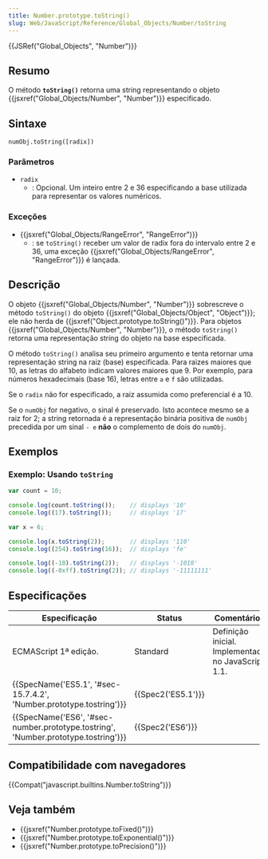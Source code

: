 ```yaml
---
title: Number.prototype.toString()
slug: Web/JavaScript/Reference/Global_Objects/Number/toString
---
```


{{JSRef("Global_Objects", "Number")}}

## Resumo

O método **`toString()`** retorna uma string representando o objeto {{jsxref("Global_Objects/Number", "Number")}} especificado.

## Sintaxe

```
numObj.toString([radix])
```

### Parâmetros

- `radix`
  - : Opcional. Um inteiro entre 2 e 36 especificando a base utilizada para representar os valores numéricos.

### Exceções

- {{jsxref("Global_Objects/RangeError", "RangeError")}}
  - : se `toString()` receber um valor de radix fora do intervalo entre 2 e 36, uma exceção {{jsxref("Global_Objects/RangeError", "RangeError")}} é lançada.

## Descrição

O objeto {{jsxref("Global_Objects/Number", "Number")}} sobrescreve o método `toString()` do objeto {{jsxref("Global_Objects/Object", "Object")}}; ele não herda de {{jsxref("Object.prototype.toString()")}}. Para objetos {{jsxref("Global_Objects/Number", "Number")}}, o método `toString()` retorna uma representação string do objeto na base especificada.

O método `toString()` analisa seu primeiro argumento e tenta retornar uma representação string na raiz (base) especificada. Para raizes maiores que 10, as letras do alfabeto indicam valores maiores que 9. Por exemplo, para números hexadecimais (base 16), letras entre `a` e `f` são utilizadas.

Se o `radix` não for especificado, a raiz assumida como preferencial é a 10.

Se o `numObj` for negativo, o sinal é preservado. Isto acontece mesmo se a raiz for 2; a string retornada é a representação binária positiva de `numObj` precedida por um sinal `- e` **não** o complemento de dois do `numObj`.

## Exemplos

### Exemplo: Usando `toString`

```js
var count = 10;

console.log(count.toString());    // displays '10'
console.log((17).toString());     // displays '17'

var x = 6;

console.log(x.toString(2));       // displays '110'
console.log((254).toString(16));  // displays 'fe'

console.log((-10).toString(2));   // displays '-1010'
console.log((-0xff).toString(2)); // displays '-11111111'
```

## Especificações

| Especificação                                                                                                | Status                   | Comentários                                        |
| ------------------------------------------------------------------------------------------------------------ | ------------------------ | -------------------------------------------------- |
| ECMAScript 1ª edição.                                                                                        | Standard                 | Definição inicial. Implementado no JavaScript 1.1. |
| {{SpecName('ES5.1', '#sec-15.7.4.2', 'Number.prototype.tostring')}}                     | {{Spec2('ES5.1')}} |                                                    |
| {{SpecName('ES6', '#sec-number.prototype.tostring', 'Number.prototype.tostring')}} | {{Spec2('ES6')}}     |                                                    |

## Compatibilidade com navegadores

{{Compat("javascript.builtins.Number.toString")}}

## Veja também

- {{jsxref("Number.prototype.toFixed()")}}
- {{jsxref("Number.prototype.toExponential()")}}
- {{jsxref("Number.prototype.toPrecision()")}}
